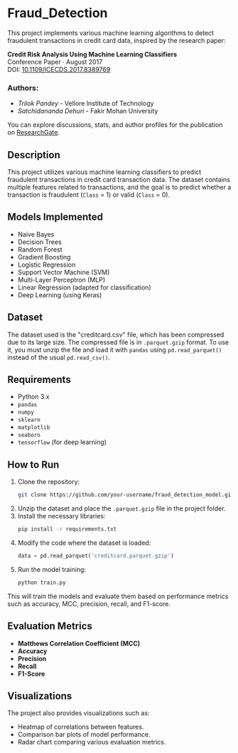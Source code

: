 # Fraud_Detection

This project implements various machine learning algorithms to detect fraudulent transactions in credit card data, inspired by the research paper:

**Credit Risk Analysis Using Machine Learning Classifiers**  
Conference Paper · August 2017  
DOI: [10.1109/ICECDS.2017.8389769](https://doi.org/10.1109/ICECDS.2017.8389769)

### Authors:
- *Trilok Pandey* - Vellore Institute of Technology  
- *Satchidananda Dehuri* - Fakir Mohan University

You can explore discussions, stats, and author profiles for the publication on [ResearchGate](https://www.researchgate.net/publication/325983636).

## Description
This project utilizes various machine learning classifiers to predict fraudulent transactions in credit card transaction data. The dataset contains multiple features related to transactions, and the goal is to predict whether a transaction is fraudulent (`Class` = 1) or valid (`Class` = 0).

## Models Implemented
- Naive Bayes
- Decision Trees
- Random Forest
- Gradient Boosting
- Logistic Regression
- Support Vector Machine (SVM)
- Multi-Layer Perceptron (MLP)
- Linear Regression (adapted for classification)
- Deep Learning (using Keras)

## Dataset
The dataset used is the "creditcard.csv" file, which has been compressed due to its large size. The compressed file is in `.parquet.gzip` format. To use it, you must unzip the file and load it with `pandas` using `pd.read_parquet()` instead of the usual `pd.read_csv()`.

## Requirements
- Python 3.x
- `pandas`
- `numpy`
- `sklearn`
- `matplotlib`
- `seaborn`
- `tensorflow` (for deep learning)

## How to Run
1. Clone the repository:
   ```bash
   git clone https://github.com/your-username/fraud_detection_model.git
   ```
2. Unzip the dataset and place the `.parquet.gzip` file in the project folder.
3. Install the necessary libraries:
   ```bash
   pip install -r requirements.txt
   ```
4. Modify the code where the dataset is loaded:
   ```python
   data = pd.read_parquet('creditcard.parquet.gzip')
   ```
5. Run the model training:
   ```bash
   python train.py
   ```

This will train the models and evaluate them based on performance metrics such as accuracy, MCC, precision, recall, and F1-score.

## Evaluation Metrics
- **Matthews Correlation Coefficient (MCC)**
- **Accuracy**
- **Precision**
- **Recall**
- **F1-Score**

## Visualizations
The project also provides visualizations such as:
- Heatmap of correlations between features.
- Comparison bar plots of model performance.
- Radar chart comparing various evaluation metrics.
